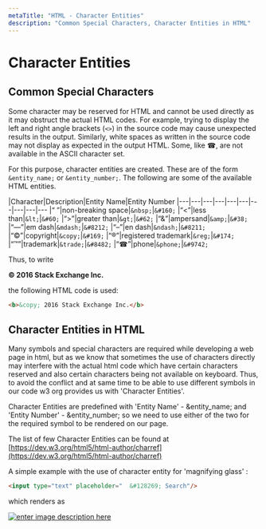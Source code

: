 ```yaml
---
metaTitle: "HTML - Character Entities"
description: "Common Special Characters, Character Entities in HTML"
---
```


# Character Entities



## Common Special Characters


Some character may be reserved for HTML and cannot be used directly as it may obstruct the actual HTML codes. For example, trying to display the left and right angle brackets (`<>`) in the source code may cause unexpected results in the output. Similarly, white spaces as written in the source code may not display as expected in the output HTML. Some, like ☎, are not available in the ASCII character set.

For this purpose, character entities are created. These are of the form `&entity_name;` or `&entity_number;`. The following are some of the available HTML entities.

|Character|Description|Entity Name|Entity Number
|---|---|---|---|---|---|---|---|---|---
|“ ”|non-breaking space|`&nbsp;`|`&#160;`
|“<”|less than|`&lt;`|`&#60;`
|“>”|greater than|`&gt;`|`&#62;`
|“&”|ampersand|`&amp;`|`&#38;`
|“—”|em dash|`&mdash;`|`&#8212;`
|“–”|en dash|`&ndash;`|`&#8211;`
|“©”|copyright|`&copy;`|`&#169;`
|“®”|registered trademark|`&reg;`|`&#174;`
|“™”|trademark|`&trade;`|`&#8482;`
|“☎”|phone|`&phone;`|`&#9742;`

Thus, to write

**© 2016 Stack Exchange Inc.**

the following HTML code is used:

```html
<b>&copy; 2016 Stack Exchange Inc.</b>

```



## Character Entities in HTML


Many symbols and special characters are required while developing a web page in html, but as we know that sometimes the use of characters directly may interfere with the actual html code which have certain characters reserved and also certain characters being not available on keyboard. Thus, to avoid the conflict and at same time to be able to use different symbols in our code w3 org provides us with 'Character Entities'.

Character Entities are predefined with 'Entity Name' - &entity_name; and 'Entity Number' - &entity_number;  so we need to use either of the two for the required symbol to be rendered on our page.

The list of few Character Entities can be found at [https://dev.w3.org/html5/html-author/charref](https://dev.w3.org/html5/html-author/charref)

A simple example with the use of character entity for 'magnifying glass' :

```html
<input type="text" placeholder="  &#128269; Search"/>

```

which renders as

[<img src="https://i.stack.imgur.com/MUEkn.png" alt="enter image description here" />](https://i.stack.imgur.com/MUEkn.png)

